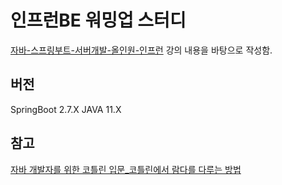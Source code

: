 # 인프런BE 워밍업 스터디
[자바-스프링부트-서버개발-올인원-인프런](https://www.inflearn.com/course/lecture?courseSlug=%EC%9E%90%EB%B0%94-%EC%8A%A4%ED%94%84%EB%A7%81%EB%B6%80%ED%8A%B8-%EC%84%9C%EB%B2%84%EA%B0%9C%EB%B0%9C-%EC%98%AC%EC%9D%B8%EC%9B%90&unitId=208208) 강의 내용을 바탕으로 작성함.

## 버전
SpringBoot 2.7.X
JAVA 11.X

## 참고
[자바 개발자를 위한 코틀린 입문_코틀린에서 람다를 다루는 방법](https://www.inflearn.com/course/lecture?courseSlug=java-to-kotlin&unitId=110633)
